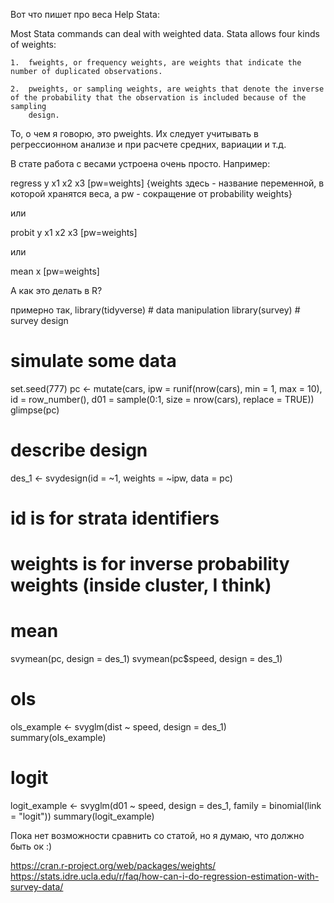 Вот что пишет про веса Help Stata:

Most Stata commands can deal with weighted data.  Stata allows four kinds of weights:

    1.  fweights, or frequency weights, are weights that indicate the number of duplicated observations.

    2.  pweights, or sampling weights, are weights that denote the inverse of the probability that the observation is included because of the sampling
        design.

То, о чем я говорю, это pweights. Их следует учитывать в регрессионном анализе и при расчете средних, вариации и т.д.

В стате работа с весами устроена очень просто. Например:

regress y x1 x2 x3 [pw=weights] {weights здесь - название переменной, в которой хранятся веса, а pw - сокращение от probability weights}

или

probit y x1 x2 x3 [pw=weights] 

или

mean x [pw=weights]

А как это делать в R?



примерно так,
library(tidyverse) # data manipulation
library(survey) # survey design

# simulate some data
set.seed(777)
pc <- mutate(cars, ipw = runif(nrow(cars), min = 1, max = 10),
             id = row_number(),
             d01 = sample(0:1, size = nrow(cars), replace = TRUE))
glimpse(pc)

# describe design
des_1 <- svydesign(id = ~1, weights = ~ipw, data = pc)
# id is for strata identifiers
# weights is for inverse probability weights (inside cluster, I think)

# mean
svymean(pc, design = des_1)
svymean(pc$speed, design = des_1)

# ols
ols_example <- svyglm(dist ~ speed, design = des_1)  
summary(ols_example)

# logit
logit_example <- svyglm(d01 ~ speed, design = des_1, 
                        family = binomial(link = "logit"))
summary(logit_example)

Пока нет возможности сравнить со статой, но я думаю, что должно быть ок :)

https://cran.r-project.org/web/packages/weights/
https://stats.idre.ucla.edu/r/faq/how-can-i-do-regression-estimation-with-survey-data/

